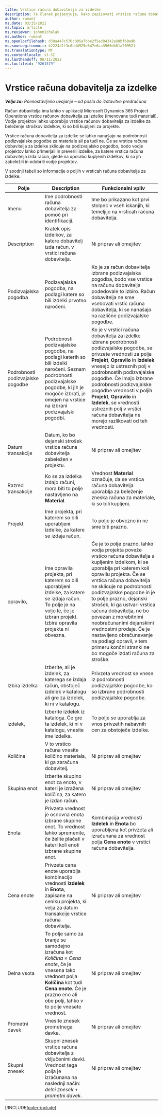 ```yaml
---
title: Vrstice računa dobavitelja za izdelke
description: Ta članek pojasnjuje, kako zapisovati vrstice računa dobavitelja za izdelke in uporabiti različna polja za beleženje nakupov izdelkov pri dobaviteljih.
author: rumant
ms.date: 03/25/2022
ms.topic: article
ms.reviewer: johnmichalak
ms.author: rumant
ms.openlocfilehash: d38a447c576c095a7bbe2f5ed84342a88bf69a9b
ms.sourcegitcommit: b2224d1f3c0bd4925d647e6ca3960db81a209521
ms.translationtype: MT
ms.contentlocale: sl-SI
ms.lasthandoff: 08/11/2022
ms.locfileid: "9261579"
---
```

# <a name="vendor-invoice-lines-for-products"></a>Vrstice računa dobavitelja za izdelke

_**Velja za:** Poenostavljeno uvajanje – od posla do izstavitve predračuna_

Račun dobavitelja ima lahko v aplikaciji Microsoft Dynamics 365 Project Operations vrstice računov dobavitelja za izdelke (imenovane tudi materiali). Vodje projektov lahko uporabijo vrstice računov dobavitelja za izdelke za beleženje stroškov izdelkov, ki so bili kupljeni za projekte.

Vrstice računa dobavitelja za izdelke se lahko nanašajo na podrobnosti podizvajalske pogodbe za materiale ali pa tudi ne. Če se vrstica računa dobavitelja za izdelke sklicuje na podizvajalsko pogodbo, bodo vodje projektov lahko primerjali in preverili izdelke, za katere vrstica računa dobavitelja izda račun, glede na uporabo kupljenih izdelkov, ki so jih zabeležili in odobrili vodje projektov.

V spodnji tabeli so informacije o poljih v vrsticah računa dobavitelja za izdelke.

| Polje | Description | Funkcionalni vpliv |
| --- | --- | --- |
| Imenu | Ime podrobnosti računa dobavitelja za pomoč pri identifikaciji. | Ime bo prikazano kot prvi stolpec v vseh iskanjih, ki temeljijo na vrsticah računa dobavitelja. |
| Description | Kratek opis izdelkov, za katere dobavitelj izda račun, v vrstici računa dobavitelja. | Ni priprav ali omejitev |
| Podizvajalska pogodba | Podizvajalska pogodba, na podlagi katere so bili izdelki prvotno naročeni. | Ko je za račun dobavitelja izbrana podizvajalska pogodba, bodo vse vrstice na računu dobavitelja podedovale to izbiro. Račun dobavitelja ne sme vsebovati vrstic računa dobavitelja, ki se nanašajo na različne podizvajalske pogodbe. |
| Podrobnosti podizvajalske pogodbe | Podrobnosti podizvajalske pogodbe, na podlagi katerih so bili izdelki naročeni. Seznam podrobnosti podizvajalske pogodbe, ki jih je mogoče izbrati, je omejen na vrstice na izbrani podizvajalski pogodbi. | Ko je v vrstici računa dobavitelja za izdelke izbrane podrobnosti podizvajalske pogodbe, se privzete vrednosti za polja **Projekt**, **Opravilo** in **Izdelek** vnesejo iz ustreznih polj v podrobnostih podizvajalske pogodbe. Če imajo izbrane podrobnosti podizvajalske pogodbe vrednosti v poljih **Projekt**, **Opravilo** in **Izdelek**, se vrednosti ustreznih polj v vrstici računa dobavitelja ne morejo razlikovati od teh vrednosti. |
| Datum transakcije | Datum, ko bo dejanski strošek vrstice računa dobavitelja zabeležen v projektu. | Ni priprav ali omejitev|
| Razred transakcije | Ko se za izdelka izdajo računi, mora biti to polje nastavljeno na **Material**. | Vrednost **Material** označuje, da se vrstica računa dobavitelja uporablja za beleženje zneska računa za materiale, ki so bili kupljeni. |
| Projekt | Ime projekta, pri katerem so bili uporabljeni izdelke, za katere se izdaja račun. | To polje je obvezno in ne sme biti prazno. |
| opravilo, | Ime opravila projekta, pri katerem so bili uporabljeni izdelke, za katere se izdaja račun. To polje je na voljo le, če je izbran projekt. Izbira opravila projekta ni obvezna. | Če je to polje prazno, lahko vodja projekta poveže vrstico računa dobavitelja s kupljenim izdelkom, ki se uporablja pri katerem koli opravilu projekta. Če se vrstica računa dobavitelja ne sklicuje na podrobnosti podizvajalske pogodbe in je to polje prazno, dejanski strošek, ki ga ustvari vrstica računa dobavitelja, ne bo povezan z morebitnimi neobračunanimi dejanskimi vrednostmi prodaje. Če je nastavljeno obračunavanje na podlagi opravil, v tem primeru končni stranki ne bo mogoče izdati računa za stroške. |
| Izbira izdelka | Izberite, ali je izdelek, za katerega se izdaja račun, obstoječ izdelek v katalogu ali gre za izdelek, ki ni v katalogu. | Privzeta vrednost se vnese iz podrobnosti podizvajalske pogodbe, ko so izbrane podrobnosti podizvajalske pogodbe. |
| izdelek, | Izberite izdelek iz kataloga. Če gre ta izdelek, ki ni v katalogu, vnesite ime izdelka. | To polje se uporablja za vnos privzetih nabavnih cen za obstoječe izdelke. |
| Količina | V to vrstico računa vnesite količino materiala, ki ga zaračuna dobavitelj. | Ni priprav ali omejitev |
| Skupina enot | Izberite skupino enot za enoto, v kateri je izražena količina, za katero je izdan račun. | Ni priprav ali omejitev |
| Enota | Privzeta vrednost je osnovna enota izbrane skupine enot. To vrednost lahko spremenite, če želite plačati v kateri koli enoti izbrane skupine enot. | Kombinacija vrednosti **Izdelek** in **Enota** bo uporabljena kot privzeta ali izračunana za vrednost polja **Cena enote** v vrstici računa dobavitelja. |
| Cena enote | Privzeta cena enote uporablja kombinacijo vrednosti **Izdelek** in **Enota**, zapisane na ceniku projekta, ki velja za datum transakcije vrstice računa dobavitelja. | Ni priprav ali omejitev |
| Delna vsota | To polje samo za branje se samodejno izračuna kot *Količina* &times; *Cena enote*, če je vnesena tako vrednost polja **Količina** kot tudi **Cena enote**. Če je prazno eno ali obe polji, lahko v to polje vnesete vrednost. | Ni priprav ali omejitev |
| Prometni davek | Vnesite znesek prometnega davka. | Ni priprav ali omejitev |
| Skupni znesek | Skupni znesek vrstice računa dobavitelja z vključenimi davki. Vrednost tega polja je izračunana na naslednji način: *delni znesek* + *prometni davek*. | Ni priprav ali omejitev |

[!INCLUDE[footer-include](../../includes/footer-banner.md)]
